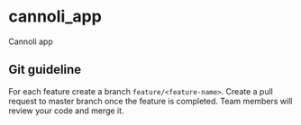 # cannoli_app

Cannoli app

## Git guideline

For each feature create a branch `feature/<feature-name>`. Create a pull request to master branch once the feature is completed.
Team members will review your code and merge it.

